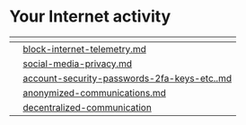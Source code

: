 # Your Internet activity



<table data-view="cards"><thead><tr><th></th><th data-card-target data-type="content-ref"></th></tr></thead><tbody><tr><td></td><td><a href="block-internet-telemetry.md">block-internet-telemetry.md</a></td></tr><tr><td></td><td><a href="social-media-privacy.md">social-media-privacy.md</a></td></tr><tr><td></td><td><a href="account-security-passwords-2fa-keys-etc..md">account-security-passwords-2fa-keys-etc..md</a></td></tr><tr><td></td><td><a href="anonymized-communications.md">anonymized-communications.md</a></td></tr><tr><td></td><td><a href="../../decentralization/decentralized-communication/">decentralized-communication</a></td></tr></tbody></table>




